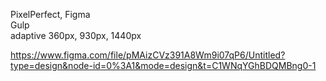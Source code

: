   
PixelPerfect, Figma  
Gulp  
adaptive 360px, 930px, 1440px


https://www.figma.com/file/pMAizCVz391A8Wm9i07qP6/Untitled?type=design&node-id=0%3A1&mode=design&t=C1WNqYGhBDQMBng0-1
